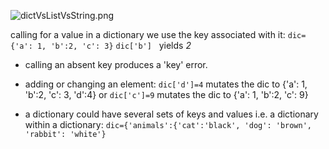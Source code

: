 ![dictVsListVsString.png](dictVsListVsString.png)

calling for a value in a dictionary we use the key associated with it:
`dic={'a': 1, 'b':2, 'c': 3}`
`dic['b']`   yields *2*

- calling an absent key produces a 'key' error.
- adding or changing an element:
`dic['d']=4` mutates the dic to \{'a': 1, 'b':2, 'c': 3, 'd':4\}
or
`dic['c']=9` mutates the dic to \{'a': 1, 'b':2, 'c': 9\}

- a dictionary could have several sets of keys and values i.e. a dictionary within a dictionary:
`dic={'animals':{'cat':'black', 'dog': 'brown', 'rabbit': 'white'}`